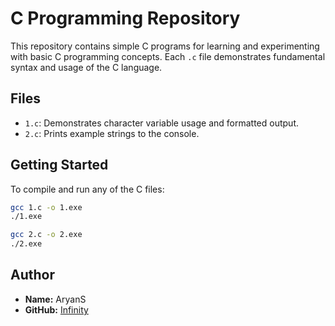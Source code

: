 # C Programming Repository

This repository contains simple C programs for learning and experimenting with basic C programming concepts. Each `.c` file demonstrates fundamental syntax and usage of the C language.

## Files

- `1.c`: Demonstrates character variable usage and formatted output.
- `2.c`: Prints example strings to the console.

## Getting Started

To compile and run any of the C files:

```sh
gcc 1.c -o 1.exe
./1.exe

gcc 2.c -o 2.exe
./2.exe
```

## Author

- **Name:** AryanS
- **GitHub:** [Infinity](https://github.com/Infinity)